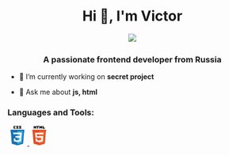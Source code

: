 <h1 align="center">Hi 👋, I'm Victor</h1>
<p align="center">
  <img src="https://secure.gravatar.com/avatar/28a7daa1faf4f3d46d0279a0283456ea#2">
</p>
<h3 align="center">A passionate frontend developer from Russia</h3>

- 🔭 I’m currently working on **secret project**

- 💬 Ask me about **js, html**


<h3 align="left">Languages and Tools:</h3>
<p align="left"> <a href="https://www.w3schools.com/css/" target="_blank"> <img src="https://raw.githubusercontent.com/devicons/devicon/master/icons/css3/css3-original-wordmark.svg" alt="css3" width="40" height="40"/> </a> <a href="https://www.w3.org/html/" target="_blank"> <img src="https://raw.githubusercontent.com/devicons/devicon/master/icons/html5/html5-original-wordmark.svg" alt="html5" width="40" height="40"/> </a> </p>

